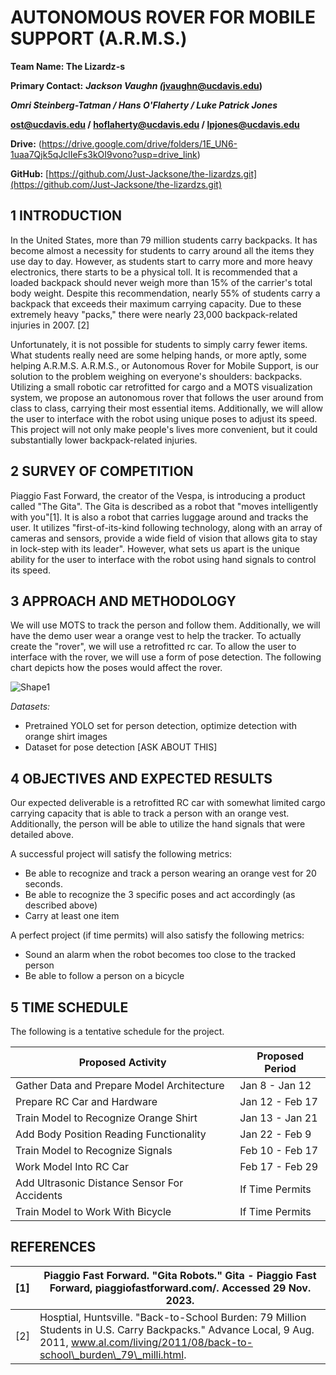 # AUTONOMOUS ROVER FOR MOBILE SUPPORT (A.R.M.S.)

**Team Name: The Lizardz-s**

**Primary Contact:** _**Jackson Vaughn (**_**[jvaughn@ucdavis.edu](mailto:jvaughn@ucdavis.edu))**

_**Omri Steinberg-Tatman / Hans O'Flaherty / Luke Patrick Jones**_

**ost@ucdavis.edu / hoflaherty@ucdavis.edu / lpjones@ucdavis.edu**

**Drive:** (https://drive.google.com/drive/folders/1E_UN6-1uaa7Qjk5qJclIeFs3kOI9vono?usp=drive_link)

**GitHub:** [https://github.com/Just-Jacksone/the-lizardzs.git](https://github.com/Just-Jacksone/the-lizardzs.git)

## 1 INTRODUCTION

In the United States, more than 79 million students carry backpacks. It has become almost a necessity for students to carry around all the items they use day to day. However, as students start to carry more and more heavy electronics, there starts to be a physical toll. It is recommended that a loaded backpack should never weigh more than 15% of the carrier's total body weight. Despite this recommendation, nearly 55% of students carry a backpack that exceeds their maximum carrying capacity. Due to these extremely heavy "packs," there were nearly 23,000 backpack-related injuries in 2007. [2]

Unfortunately, it is not possible for students to simply carry fewer items. What students really need are some helping hands, or more aptly, some helping A.R.M.S. A.R.M.S., or Autonomous Rover for Mobile Support, is our solution to the problem weighing on everyone's shoulders: backpacks. Utilizing a small robotic car retrofitted for cargo and a MOTS visualization system, we propose an autonomous rover that follows the user around from class to class, carrying their most essential items. Additionally, we will allow the user to interface with the robot using unique poses to adjust its speed. This project will not only make people's lives more convenient, but it could substantially lower backpack-related injuries.

## 2 SURVEY OF COMPETITION

Piaggio Fast Forward, the creator of the Vespa, is introducing a product called "The Gita". The Gita is described as a robot that "moves intelligently with you"[1]. It is also a robot that carries luggage around and tracks the user. It utilizes "first-of-its-kind following technology, along with an array of cameras and sensors, provide a wide field of vision that allows gita to stay in lock-step with its leader". However, what sets us apart is the unique ability for the user to interface with the robot using hand signals to control its speed.

## 3 APPROACH AND METHODOLOGY

We will use MOTS to track the person and follow them. Additionally, we will have the demo user wear a orange vest to help the tracker. To actually create the "rover", we will use a retrofitted rc car. To allow the user to interface with the rover, we will use a form of pose detection. The following chart depicts how the poses would affect the rover.

![Shape1](RackMultipart20231129-1-jlk1hg_html_1ec8d274f33571f5.gif)

_Datasets:_

- Pretrained YOLO set for person detection, optimize detection with orange shirt images
- Dataset for pose detection [ASK ABOUT THIS]

## 4 OBJECTIVES AND EXPECTED RESULTS

Our expected deliverable is a retrofitted RC car with somewhat limited cargo carrying capacity that is able to track a person with an orange vest. Additionally, the person will be able to utilize the hand signals that were detailed above.

A successful project will satisfy the following metrics:

- Be able to recognize and track a person wearing an orange vest for 20 seconds.
- Be able to recognize the 3 specific poses and act accordingly (as described above)
- Carry at least one item

A perfect project (if time permits) will also satisfy the following metrics:

- Sound an alarm when the robot becomes too close to the tracked person
- Be able to follow a person on a bicycle

## 5 TIME SCHEDULE

The following is a tentative schedule for the project.

| **Proposed Activity** | **Proposed Period** |
| --- | --- |
| Gather Data and Prepare Model Architecture | Jan 8 - Jan 12 |
| Prepare RC Car and Hardware | Jan 12 - Feb 17 |
| Train Model to Recognize Orange Shirt | Jan 13 - Jan 21 |
| Add Body Position Reading Functionality | Jan 22 - Feb 9 |
| Train Model to Recognize Signals | Feb 10 - Feb 17 |
| Work Model Into RC Car | Feb 17 - Feb 29 |
| Add Ultrasonic Distance Sensor For Accidents | If Time Permits |
| Train Model to Work With Bicycle | If Time Permits |

## REFERENCES

| [1] | Piaggio Fast Forward. "Gita Robots." Gita - Piaggio Fast Forward, piaggiofastforward.com/. Accessed 29 Nov. 2023. |
| --- | --- |
| [2] | Hosptial, Huntsville. "Back-to-School Burden: 79 Million Students in U.S. Carry Backpacks." Advance Local, 9 Aug. 2011, www.al.com/living/2011/08/back-to-school\_burden\_79\_milli.html. |
